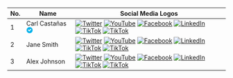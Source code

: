 | No. | Name               | Social Media Logos                                             |
|-----|--------------------|-----------------------------------------------------------------|
| 1   | Carl Castañas <img src="https://raw.githubusercontent.com/carlcastanas/Philippines/6c7704c6126635dcc88ae5d827a5f859c3705ba5/src/verified.svg" alt="Verified" width="15" height="15"> | [![Twitter](https://img.shields.io/badge/twitter-black?logo=twitter)](https://twitter.com/johndoe) [![YouTube](https://img.shields.io/badge/youtube-black?logo=youtube)](https://www.youtube.com/johndoe) [![Facebook](https://img.shields.io/badge/facebook-black?logo=facebook)](https://www.facebook.com/johndoe) [![LinkedIn](https://img.shields.io/badge/linkedin-black?logo=linkedin)](https://www.linkedin.com/in/johndoe) [![TikTok](https://img.shields.io/badge/tiktok-black?logo=tiktok)](https://www.tiktok.com/@johndoe) [![TikTok](https://img.shields.io/badge/github-black?logo=github)](https://www.github.com/johndoe) |
| 2   | Jane Smith         | [![Twitter](https://img.shields.io/badge/twitter-black?logo=twitter)](https://twitter.com/janesmith) [![YouTube](https://img.shields.io/badge/youtube-black?logo=youtube)](https://www.youtube.com/janesmith) [![Facebook](https://img.shields.io/badge/facebook-black?logo=facebook)](https://www.facebook.com/janesmith) [![LinkedIn](https://img.shields.io/badge/linkedin-black?logo=linkedin)](https://www.linkedin.com/in/janesmith) [![TikTok](https://img.shields.io/badge/tiktok-black?logo=tiktok)](https://www.tiktok.com/@johndoe) [![TikTok](https://img.shields.io/badge/github-black?logo=github)](https://www.github.com/johndoe) |
| 3   | Alex Johnson       | [![Twitter](https://img.shields.io/badge/twitter-black?logo=twitter)](https://twitter.com/alexjohnson) [![YouTube](https://img.shields.io/badge/youtube-black?logo=youtube)](https://www.youtube.com/alexjohnson) [![Facebook](https://img.shields.io/badge/facebook-black?logo=facebook)](https://www.facebook.com/alexjohnson) [![LinkedIn](https://img.shields.io/badge/linkedin-black?logo=linkedin)](https://www.linkedin.com/in/alexjohnson) [![TikTok](https://img.shields.io/badge/tiktok-black?logo=tiktok)](https://www.tiktok.com/@johndoe) [![TikTok](https://img.shields.io/badge/github-black?logo=github)](https://www.tiktok.com/@johndoe) |


